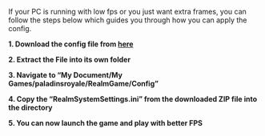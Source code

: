 
If your PC is running with low fps or you just want extra frames, you can follow the steps below which guides you through how you can apply the config.

**1. Download the config file from [here](https://drive.google.com/open?id=1JGoceZt_SpLO6zDILtsccgRpR8tTkK9g)**

**2. Extract the File into its own folder**

**3. Navigate to “My Document/My Games/paladinsroyale/RealmGame/Config”**

**4. Copy the “RealmSystemSettings.ini” from the downloaded ZIP file into the directory**

**5. You can now launch the game and play with better FPS**
